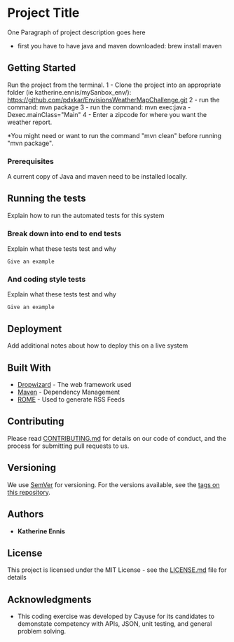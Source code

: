 # Project Title

One Paragraph of project description goes here

* first you have to have java and maven downloaded:
brew install maven

## Getting Started

Run the project from the terminal.
1 - Clone the project into an appropriate folder (ie katherine.ennis/mySanbox_env/): https://github.com/pdxkar/EnvisionsWeatherMapChallenge.git
2 - run the command: mvn package
3 - run the command: mvn exec:java -Dexec.mainClass="Main"
4 - Enter a zipcode for where you want the weather report.

*You might need or want to run the command "mvn clean" before running "mvn package".

### Prerequisites

A current copy of Java and maven need to be installed locally.

## Running the tests

Explain how to run the automated tests for this system

### Break down into end to end tests

Explain what these tests test and why

```
Give an example
```

### And coding style tests

Explain what these tests test and why

```
Give an example
```

## Deployment

Add additional notes about how to deploy this on a live system

## Built With

* [Dropwizard](http://www.dropwizard.io/1.0.2/docs/) - The web framework used
* [Maven](https://maven.apache.org/) - Dependency Management
* [ROME](https://rometools.github.io/rome/) - Used to generate RSS Feeds

## Contributing

Please read [CONTRIBUTING.md](https://gist.github.com/PurpleBooth/b24679402957c63ec426) for details on our code of conduct, and the process for submitting pull requests to us.

## Versioning

We use [SemVer](http://semver.org/) for versioning. For the versions available, see the [tags on this repository](https://github.com/your/project/tags). 

## Authors

* **Katherine Ennis**

## License

This project is licensed under the MIT License - see the [LICENSE.md](LICENSE.md) file for details

## Acknowledgments

* This coding exercise was developed by Cayuse for its candidates to demonstate competency with APIs, JSON, unit testing, and general problem solving.
